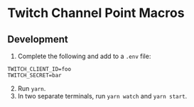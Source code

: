 # Twitch Channel Point Macros

## Development

1. Complete the following and add to a `.env` file:
```
TWITCH_CLIENT_ID=foo
TWITCH_SECRET=bar
```
2. Run `yarn`.
3. In two separate terminals, run `yarn watch` and `yarn start`.
